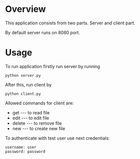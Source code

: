 # Overview

This application consists from two parts. Server and client part.

By default server runs on 8080 port.

# Usage

To run application firstly run server by running

```
python server.py
```

After this, run client by

```
python client.py
```

Allowed commands for client are:

- get --- to read file
- edit --- to edit file
- delete --- to remove file
- new --- to create new file

To authenticate with test user use next credentials:

```
username: user
password: password
```
